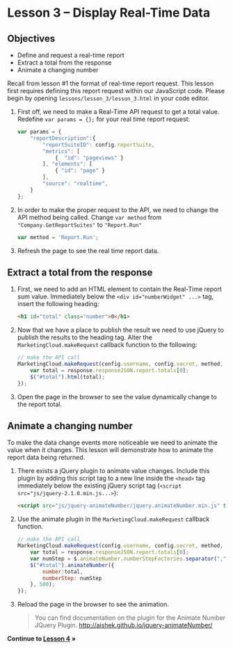Lesson 3 – Display Real-Time Data
=====

Objectives
-----
*	Define and request a real-time report
*	Extract a total from the response
*	Animate a changing number

Recall from lesson #1 the format of real-time report request. This lesson first requires defining this report request within our JavaScript code.  Please begin by opening `lessons/lesson_3/lesson_3.html` in your code editor.

1.	First off, we need to make a Real-Time API request to get a total value. Redefine `var params = {};` for your real time report request:

    ```javascript
    var params = {
        "reportDescription":{
            "reportSuiteID": config.reportSuite,
            "metrics": [
                {  "id": "pageviews" }
            ], "elements": [
                { "id": "page" }
            ],
            "source": "realtime",
        }
    };
    ```

2.	In order to make the proper request to the API, we need to change the API method being called. Change `var method` from `"Company.GetReportSuites"` to `"Report.Run"`

    ```javascript
    var method = 'Report.Run';
    ```

3.	Refresh the page to see the real time report data.

Extract a total from the response
-----

1.	First, we need to add an HTML element to contain the Real-Time report sum value. Immediately below the `<div id="numberWidget" ...>` tag, insert the following heading:

    ```html
    <h1 id="total" class="number">0</h1>
    ```

2.	Now that we have a place to publish the result we need to use jQuery to publish the results to the heading tag.  Alter the `MarketingCloud.makeRequest` callback function to the following:

    ```javascript
    // make the API call
    MarketingCloud.makeRequest(config.username, config.secret, method, params, config.endpoint, function(response) {
        var total = response.responseJSON.report.totals[0];
        $("#total").html(total);
    });
    ```

3.	Open the page in the browser to see the value dynamically change to the report total.

Animate a changing number
-----

To make the data change events more noticeable we need to animate the value when it changes. This lesson will demonstrate how to animate the report data being returned.

1.	There exists a jQuery plugin to animate value changes. Include this plugin by adding this script tag to a new line inside the `<head>` tag immediately below the existing jQuery script tag (`<script src="js/jquery-2.1.0.min.js...>`):

    ```html
    <script src="js/jquery-animateNumber/jquery.animateNumber.min.js" type="text/javascript"></script>
    ```

2.	Use the animate plugin in the `MarketingCloud.makeRequest` callback function.

    ```javascript
    // make the API call
    MarketingCloud.makeRequest(config.username, config.secret, method, params, config.endpoint, function(response) {
        var total = response.responseJSON.report.totals[0];
        var numStep = $.animateNumber.numberStepFactories.separator(",");
        $("#total").animateNumber({
            number:total,
            numberStep: numStep
        }, 500);
    });
    ```

3.  Reload the page in the browser to see the animation.

    >  You can find documentation on the plugin for the Animate Number JQuery Plugin. http://aishek.github.io/jquery-animateNumber/

**Continue to [Lesson 4](../lesson_4#lesson-4--populate-a-table) »**
